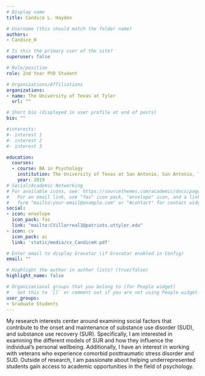 ```yaml
---
# Display name
title: Candice L. Hayden

# Username (this should match the folder name)
authors:
- Candice_H

# Is this the primary user of the site?
superuser: false

# Role/position
role: 2nd Year PhD Student

# Organizations/Affiliations
organizations:
- name: The University of Texas at Tyler
  url: ""

# Short bio (displayed in user profile at end of posts)
bio: ""

#interests:
#- interest 1
#- interest 2
#- interest 3

education:
  courses:
  - course: BA in Psychology
    institution: The University of Texas at San Antonio, San Antonio, TX
    year: 2019
# Social/Academic Networking
# For available icons, see: https://sourcethemes.com/academic/docs/page-builder/#icons
#   For an email link, use "fas" icon pack, "envelope" icon, and a link in the
#   form "mailto:your-email@example.com" or "#contact" for contact widget.
social:
- icon: envelope
  icon_pack: fas
  link: "mailto:CVillarreal3@patriots.uttyler.edu"
- icon: cv
  icon_pack: ai
  link: 'static/media/cv_CandiceH.pdf'

# Enter email to display Gravatar (if Gravatar enabled in Config)
email: ""

# Highlight the author in author lists? (true/false)
highlight_name: false

# Organizational groups that you belong to (for People widget)
#   Set this to `[]` or comment out if you are not using People widget.
user_groups:
- Graduate Students
---
```

My research interests center around examining social factors that contribute to the onset and maintenance of substance use disorder (SUD), and substance use recovery (SUR). Specifically, I am interested in examining the different models of SUR and how they influence the individual’s personal wellbeing. Additionally, I have an interest in working with veterans who experience comorbid posttraumatic stress disorder and SUD. Outside of research, I am passionate about helping underrepresented students gain access to academic opportunities in the field of psychology.
